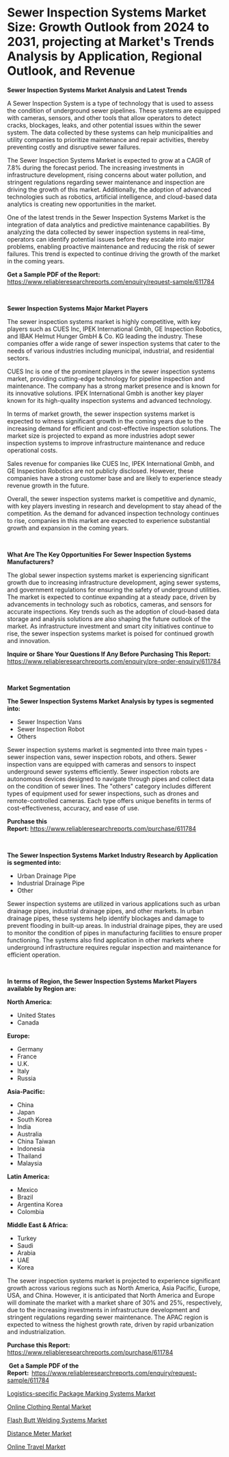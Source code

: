 <p><h1>Sewer Inspection Systems Market Size: Growth Outlook from 2024 to 2031, projecting at Market's Trends Analysis by Application, Regional Outlook, and Revenue</h1></p><p><strong>Sewer Inspection Systems Market Analysis and Latest Trends</strong></p>
<p><p>A Sewer Inspection System is a type of technology that is used to assess the condition of underground sewer pipelines. These systems are equipped with cameras, sensors, and other tools that allow operators to detect cracks, blockages, leaks, and other potential issues within the sewer system. The data collected by these systems can help municipalities and utility companies to prioritize maintenance and repair activities, thereby preventing costly and disruptive sewer failures.</p><p>The Sewer Inspection Systems Market is expected to grow at a CAGR of 7.8% during the forecast period. The increasing investments in infrastructure development, rising concerns about water pollution, and stringent regulations regarding sewer maintenance and inspection are driving the growth of this market. Additionally, the adoption of advanced technologies such as robotics, artificial intelligence, and cloud-based data analytics is creating new opportunities in the market.</p><p>One of the latest trends in the Sewer Inspection Systems Market is the integration of data analytics and predictive maintenance capabilities. By analyzing the data collected by sewer inspection systems in real-time, operators can identify potential issues before they escalate into major problems, enabling proactive maintenance and reducing the risk of sewer failures. This trend is expected to continue driving the growth of the market in the coming years.</p></p>
<p><strong>Get a Sample PDF of the Report:&nbsp;</strong> <a href="https://www.reliableresearchreports.com/enquiry/request-sample/611784">https://www.reliableresearchreports.com/enquiry/request-sample/611784</a></p>
<p>&nbsp;</p>
<p><strong>Sewer Inspection Systems Major Market Players</strong></p>
<p><p>The sewer inspection systems market is highly competitive, with key players such as CUES Inc, IPEK International Gmbh, GE Inspection Robotics, and IBAK Helmut Hunger GmbH & Co. KG leading the industry. These companies offer a wide range of sewer inspection systems that cater to the needs of various industries including municipal, industrial, and residential sectors.</p><p>CUES Inc is one of the prominent players in the sewer inspection systems market, providing cutting-edge technology for pipeline inspection and maintenance. The company has a strong market presence and is known for its innovative solutions. IPEK International Gmbh is another key player known for its high-quality inspection systems and advanced technology.</p><p>In terms of market growth, the sewer inspection systems market is expected to witness significant growth in the coming years due to the increasing demand for efficient and cost-effective inspection solutions. The market size is projected to expand as more industries adopt sewer inspection systems to improve infrastructure maintenance and reduce operational costs.</p><p>Sales revenue for companies like CUES Inc, IPEK International Gmbh, and GE Inspection Robotics are not publicly disclosed. However, these companies have a strong customer base and are likely to experience steady revenue growth in the future.</p><p>Overall, the sewer inspection systems market is competitive and dynamic, with key players investing in research and development to stay ahead of the competition. As the demand for advanced inspection technology continues to rise, companies in this market are expected to experience substantial growth and expansion in the coming years.</p></p>
<p>&nbsp;</p>
<p><strong>What Are The Key Opportunities For Sewer Inspection Systems Manufacturers?</strong></p>
<p><p>The global sewer inspection systems market is experiencing significant growth due to increasing infrastructure development, aging sewer systems, and government regulations for ensuring the safety of underground utilities. The market is expected to continue expanding at a steady pace, driven by advancements in technology such as robotics, cameras, and sensors for accurate inspections. Key trends such as the adoption of cloud-based data storage and analysis solutions are also shaping the future outlook of the market. As infrastructure investment and smart city initiatives continue to rise, the sewer inspection systems market is poised for continued growth and innovation.</p></p>
<p><strong>Inquire or Share Your Questions If Any Before Purchasing This Report:</strong> <a href="https://www.reliableresearchreports.com/enquiry/pre-order-enquiry/611784">https://www.reliableresearchreports.com/enquiry/pre-order-enquiry/611784</a></p>
<p>&nbsp;</p>
<p><strong>Market Segmentation</strong></p>
<p><strong>The Sewer Inspection Systems Market Analysis by types is segmented into:</strong></p>
<p><ul><li>Sewer Inspection Vans</li><li>Sewer Inspection Robot</li><li>Others</li></ul></p>
<p><p>Sewer inspection systems market is segmented into three main types - sewer inspection vans, sewer inspection robots, and others. Sewer inspection vans are equipped with cameras and sensors to inspect underground sewer systems efficiently. Sewer inspection robots are autonomous devices designed to navigate through pipes and collect data on the condition of sewer lines. The "others" category includes different types of equipment used for sewer inspections, such as drones and remote-controlled cameras. Each type offers unique benefits in terms of cost-effectiveness, accuracy, and ease of use.</p></p>
<p><strong>Purchase this Report:&nbsp;</strong><a href="https://www.reliableresearchreports.com/purchase/611784">https://www.reliableresearchreports.com/purchase/611784</a></p>
<p>&nbsp;</p>
<p><strong>The Sewer Inspection Systems Market Industry Research by Application is segmented into:</strong></p>
<p><ul><li>Urban Drainage Pipe</li><li>Industrial Drainage Pipe</li><li>Other</li></ul></p>
<p><p>Sewer inspection systems are utilized in various applications such as urban drainage pipes, industrial drainage pipes, and other markets. In urban drainage pipes, these systems help identify blockages and damage to prevent flooding in built-up areas. In industrial drainage pipes, they are used to monitor the condition of pipes in manufacturing facilities to ensure proper functioning. The systems also find application in other markets where underground infrastructure requires regular inspection and maintenance for efficient operation.</p></p>
<p>&nbsp;</p>
<p><strong>In terms of Region, the Sewer Inspection Systems Market Players available by Region are:</strong></p>
<p>
    <p> <strong> North America: </strong>
        <ul>
            <li>United States</li>
            <li>Canada</li>
        </ul>
        </p> 
    <p> <strong> Europe: </strong>
        <ul>
            <li>Germany</li>
            <li>France</li>
            <li>U.K.</li>
            <li>Italy</li>
            <li>Russia</li>
        </ul>
        </p> 
    <p> <strong> Asia-Pacific: </strong>
        <ul>
            <li>China</li>
            <li>Japan</li>
            <li>South Korea</li>
            <li>India</li>
            <li>Australia</li>
            <li>China Taiwan</li>
            <li>Indonesia</li>
            <li>Thailand</li>
            <li>Malaysia</li>
        </ul>
        </p> 
    <p> <strong> Latin America: </strong>
        <ul>
            <li>Mexico</li>
            <li>Brazil</li>
            <li>Argentina Korea</li>
            <li>Colombia</li>
        </ul>
        </p> 
    <p> <strong> Middle East & Africa: </strong>
        <ul>
            <li>Turkey</li>
            <li>Saudi</li>
            <li>Arabia</li>
            <li>UAE</li>
            <li>Korea</li>
        </ul>
    </p>
    </p>
<p><p>The sewer inspection systems market is projected to experience significant growth across various regions such as North America, Asia Pacific, Europe, USA, and China. However, it is anticipated that North America and Europe will dominate the market with a market share of 30% and 25%, respectively, due to the increasing investments in infrastructure development and stringent regulations regarding sewer maintenance. The APAC region is expected to witness the highest growth rate, driven by rapid urbanization and industrialization.</p></p>
<p><strong>Purchase this Report: </strong><a href="https://www.reliableresearchreports.com/purchase/611784">https://www.reliableresearchreports.com/purchase/611784</a></p>
<p>&nbsp;<strong>Get a Sample PDF of the Report:&nbsp;&nbsp;</strong><a href="https://www.reliableresearchreports.com/enquiry/request-sample/611784">https://www.reliableresearchreports.com/enquiry/request-sample/611784</a></p>
<p><strong></strong></p>
<p><p><a href="https://github.com/AKSHATREPORTPRIME/Market-Research-Report-List-3/blob/main/logistics-specific-package-marking-systems-market.md">Logistics-specific Package Marking Systems Market</a></p><p><a href="https://medium.com/@olgabauch163/online-clothing-rental-market-research-report-its-history-and-forecast-2024-to-2031-0bee589203ad">Online Clothing Rental Market</a></p><p><a href="https://github.com/indrystar/Market-Research-Report-List-1/blob/main/flash-butt-welding-systems-market.md">Flash Butt Welding Systems Market</a></p><p><a href="https://issuu.com/reportprime-2/docs/distance-meter-market-size-2030.pptx">Distance Meter Market</a></p><p><a href="https://medium.com/@olgabauch163/online-travel-market-size-and-market-trends-complete-industry-overview-2024-to-2031-440de8082fce">Online Travel Market</a></p></p>